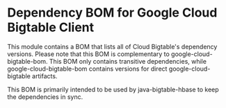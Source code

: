 # Dependency BOM for Google Cloud Bigtable Client

This module contains a BOM that lists all of Cloud Bigtable's dependency versions. Please note that
this BOM is complementary to google-cloud-bigtable-bom. This BOM only contains transitive dependencies,
while google-cloud-bigtable-bom contains versions for direct google-cloud-bigtable artifacts.

This BOM is primarily intended to be used by java-bigtable-hbase to keep the dependencies in sync.
